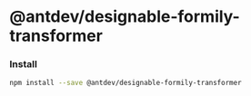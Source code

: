# @antdev/designable-formily-transformer

### Install

```bash
npm install --save @antdev/designable-formily-transformer
```
